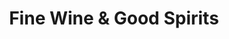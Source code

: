---
title: "Fine Wine & Good Spirits"
url: /pittsburgh/fine-wine-und-good-spirits-park-manor-boulevard/
shop: Spirituosen
---